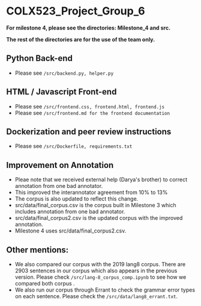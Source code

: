 # COLX523_Project_Group_6

**For milestone 4, please see the directories: Milestone_4 and src.**

**The rest of the directories are for the use of the team only.**

## Python Back-end
- Please see `/src/backend.py, helper.py`
                   
## HTML / Javascript Front-end
- Please see `/src/frontend.css, frontend.html, frontend.js`
- Please see `/src/frontend.md for the frontend documentation`

## Dockerization and peer review instructions 
- Please see `/src/Dockerfile, requirements.txt`
## Improvement on Annotation
- Pleae note that we received external help (Darya's brother) to correct annotation from one bad annotator.
- This improved the interannotator agreement from 10% to 13%
- The corpus is also updated to reflect this change.
- src/data/final_corpus.csv is the corpus built in Milestone 3 which includes annotation from one bad annotator.
- src/data/final_corpus2.csv is the updated corpus with the improved annotation.
- Milestone 4 uses src/data/final_corpus2.csv.

## Other mentions:
- We also compared our corpus with the 2019 lang8 corpus. There are 2903 sentences in our corpus which also appears in the previous version. Please check `/src/lang-8_corpus_comp.ipynb` to see how we compared both corpus .
- We also run our corpus through Errant to check the grammar error types on each sentence. Please check the `/src/data/lang8_errant.txt`.
